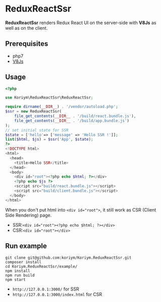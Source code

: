 # ReduxReactSsr

**ReduxReactSsr** renders Redux React UI on the server-side with **V8Js** as well as on the client.

## Prerequisites

 * php7
 * [V8Js](http://php.net/v8js)

## Usage

```php
<?php

use Koriym\ReduxReactSsr\ReduxReactSsr;

require dirname(__DIR__) . '/vendor/autoload.php';
$ssr = new ReduxReactSsr(
    file_get_contents(__DIR__ . '/build/react.bundle.js'),
    file_get_contents(__DIR__ . '/build/app.bundle.js')
);
// set initial state for SSR
$state = ['hello'=> ['message' => 'Hello SSR !']];
list($html, $js) = $ssr('App', $state);
?>
<!DOCTYPE html>
<html>
  <head>
    <title>Hello SSR</title>
  </head>
  <body>
    <div id="root"><?php echo $html; ?></div>
    <?php echo $js ?>
    <script src="build/react.bundle.js"></script>
    <script src="build/client.bundle.js"></script>
  </body>
</html>
```

When you don't put html into `<div id="root">`, it still work as CSR (Client Side Rendering) page.

* SSR:`<div id="root"><?php echo $html; ?></div>`
* CSR:`<div id="root"></div>`

## Run example

```
git clone git@github.com:koriym/Koriym.ReduxReactSsr.git
composer install
cd Koriym.ReduxReactSsr/example/
npm install
npm run build
npm start
```

 * `http://127.0.0.1:3000/` for SSR
 * `http://127.0.0.1:3000/index.html` for CSR
